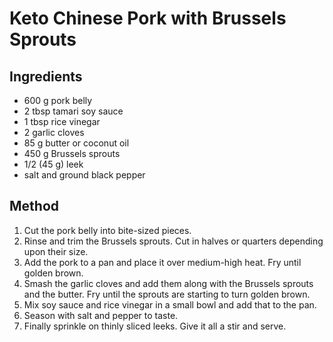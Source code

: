 # Keto Chinese Pork with Brussels Sprouts

## Ingredients

- 600 g pork belly
- 2 tbsp tamari soy sauce
- 1 tbsp rice vinegar
- 2 garlic cloves
- 85 g butter or coconut oil
- 450 g Brussels sprouts
- 1/2 (45 g) leek
- salt and ground black pepper

## Method

1. Cut the pork belly into bite-sized pieces.
2. Rinse and trim the Brussels sprouts. Cut in halves or quarters depending upon their size.
3. Add the pork to a pan and place it over medium-high heat. Fry until golden brown.
4. Smash the garlic cloves and add them along with the Brussels sprouts and the butter. Fry until the sprouts are starting to turn golden brown.
5. Mix soy sauce and rice vinegar in a small bowl and add that to the pan.
6. Season with salt and pepper to taste.
7. Finally sprinkle on thinly sliced leeks. Give it all a stir and serve.

